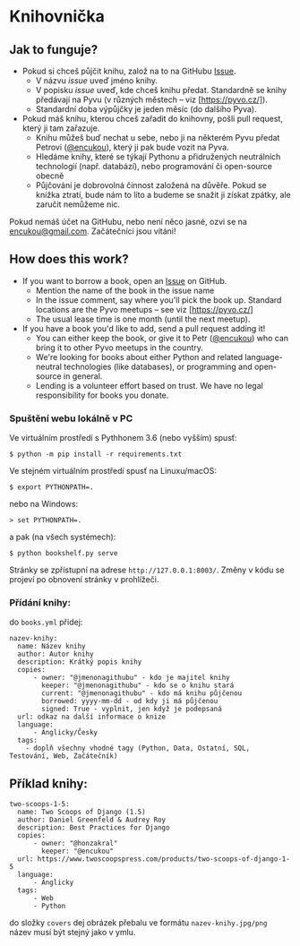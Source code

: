 
# Knihovnička

## Jak to funguje?

* Pokud si chceš půjčit knihu, založ na to na GitHubu [Issue].
    * V názvu *issue* uveď jméno knihy.
    * V popisku *issue* uveď, kde chceš knihu předat. Standardně se knihy předávají na Pyvu (v různých městech – viz [https://pyvo.cz/]).
    * Standardní doba výpůjčky je jeden měsíc (do dalšího Pyva).
* Pokud máš knihu, kterou chceš zařadit do knihovny, pošli pull request, který ji tam zařazuje.
    * Knihu můžeš buď nechat u sebe, nebo ji na některém Pyvu předat Petrovi ([@encukou]), který ji pak bude vozit na Pyva.
    * Hledáme knihy, které se týkají Pythonu a přidružených neutrálních technologií (např. databází), nebo programování či open-source obecně
    * Půjčování je dobrovolná činnost založená na důvěře. Pokud se knížka ztratí, bude nám to líto a budeme se snažit ji získat zpátky, ale zaručit nemůžeme nic.

Pokud nemáš účet na GitHubu, nebo není něco jasné, ozvi se na [encukou@gmail.com].
Začátečníci jsou vítáni!

## How does this work?

* If you want to borrow a book, open an [Issue] on GitHub.
    * Mention the name of the book in the issue name
    * In the issue comment, say where you'll pick the book up. Standard locations are the Pyvo meetups – see viz [https://pyvo.cz/]
    * The usual lease time is one month (until the next meetup).
* If you have a book you'd like to add, send a pull request adding it!
    * You can either keep the book, or give it to Petr ([@encukou]) who can bring it to other Pyvo meetups in the country.
    * We're looking for books about either Python and related language-neutral technologies (like databases), or programming and open-source in general.
    * Lending is a volunteer effort based on trust. We have no legal responsibility for books you donate.

[Issue]: https://github.com/pyvec/bookshelf/issues
[https://pyvo.cz/]: https://pyvo.cz/
[@encukou]: https://github.com/encukou
[encukou@gmail.com]: mailto:encukou@gmail.com

<!-- END of user instructions. The website will not show the text below. -->


### Spuštění webu lokálně v PC

Ve virtuálním prostředí s Pythhonem 3.6 (nebo vyšším) spusť:

    $ python -m pip install -r requirements.txt

Ve stejném virtuálním prostředí spusť na Linuxu/macOS:

    $ export PYTHONPATH=.

nebo na Windows:

    > set PYTHONPATH=.

a pak (na všech systémech):

    $ python bookshelf.py serve

Stránky se zpřístupní na adrese `http://127.0.0.1:8003/`.
Změny v kódu se projeví po obnovení stránky v prohlížeči.

### Přídání knihy:
do `books.yml` přidej:
```
nazev-knihy:
  name: Název knihy
  author: Autor knihy
  description: Krátký popis knihy
  copies:
      - owner: "@jmenonagithubu" - kdo je majitel knihy
        keeper: "@jmenonagithubu" - kdo se o knihu stará
        current: "@jmenonagithubu" - kdo má knihu půjčenou    
        borrowed: yyyy-mm-dd - od kdy ji má půjčenou
        signed: True - vyplnit, jen když je podepsaná
  url: odkaz na další informace o knize
  language:      
      - Anglicky/Česky
  tags:
    - doplň všechny vhodné tagy (Python, Data, Ostatní, SQL, Testování, Web, Začátečník)
```

## Příklad knihy:
```
two-scoops-1-5:
  name: Two Scoops of Django (1.5)
  author: Daniel Greenfeld & Audrey Roy
  description: Best Practices for Django
  copies:
      - owner: "@honzakral"
        keeper: "@encukou"
  url: https://www.twoscoopspress.com/products/two-scoops-of-django-1-5
  language:
      - Anglicky
  tags:
      - Web
      - Python
```

do složky `covers` dej obrázek přebalu ve formátu `nazev-knihy.jpg/png` název musí být stejný jako v ymlu.
